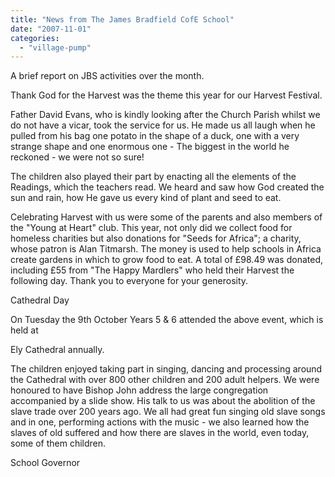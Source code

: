 ```yaml
---
title: "News from The James Bradfield CofE School"
date: "2007-11-01"
categories: 
  - "village-pump"
---
```


A brief report on JBS activities over the month.

Thank God for the Harvest was the theme this year for our Harvest Festival.

Father David Evans, who is kindly looking after the Church Parish whilst we do not have a vicar, took the service for us. He made us all laugh when he pulled from his bag one potato in the shape of a duck, one with a very strange shape and one enormous one - The biggest in the world he reckoned - we were not so sure!

The children also played their part by enacting all the elements of the Readings, which the teachers read. We heard and saw how God created the sun and rain, how He gave us every kind of plant and seed to eat.

Celebrating Harvest with us were some of the parents and also members of the "Young at Heart" club. This year, not only did we collect food for homeless charities but also donations for "Seeds for Africa"; a charity, whose patron is Alan Titmarsh. The money is used to help schools in Africa create gardens in which to grow food to eat. A total of £98.49 was donated, including £55 from "The Happy Mardlers" who held their Harvest the following day. Thank you to everyone for your generosity.

Cathedral Day

On Tuesday the 9th October Years 5 & 6 attended the above event, which is held at

Ely Cathedral annually.

The children enjoyed taking part in singing, dancing and processing around the Cathedral with over 800 other children and 200 adult helpers. We were honoured to have Bishop John address the large congregation accompanied by a slide show. His talk to us was about the abolition of the slave trade over 200 years ago. We all had great fun singing old slave songs and in one, performing actions with the music - we also learned how the slaves of old suffered and how there are slaves in the world, even today, some of them children.

School Governor
